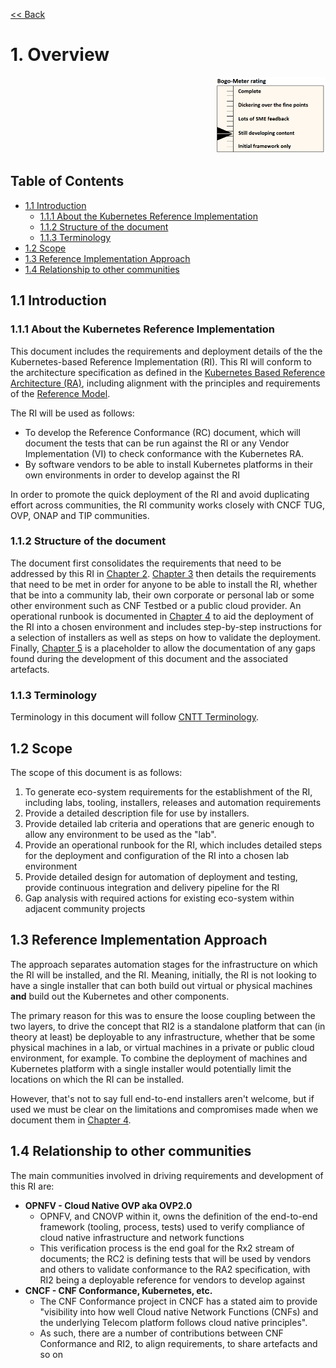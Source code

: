 [<< Back](../)

# 1. Overview
<p align="right"><img src="../figures/bogo_sdc.png" alt="scope" title="Scope" width="35%"/></p>

## Table of Contents
* [1.1 Introduction](#1.1)
    * [1.1.1 About the Kubernetes Reference Implementation](#1.1.1)
    * [1.1.2 Structure of the document](#1.1.2)
    * [1.1.3 Terminology](#1.1.3)
* [1.2 Scope](#1.2)
* [1.3 Reference Implementation Approach](#1.3)
* [1.4 Relationship to other communities](#1.4)

<a name="1.1"></a>
## 1.1 Introduction

<a name="1.1.1"></a>
### 1.1.1 About the Kubernetes Reference Implementation

This document includes the requirements and deployment details of the the Kubernetes-based Reference Implementation (RI). This RI will conform to the architecture specification as defined in the [Kubernetes Based Reference Architecture (RA)](../../../ref_arch/kubernetes/README.md), including alignment with the principles and requirements of the [Reference Model](../../../ref_model/README.md).  

The RI will be used as follows:
* To develop the Reference Conformance (RC) document, which will document the tests that can be run against the RI or any Vendor Implementation (VI) to check conformance with the Kubernetes RA.
* By software vendors to be able to install Kubernetes platforms in their own environments in order to develop against the RI

In order to promote the quick deployment of the RI and avoid duplicating effort across communities, the RI community works closely with CNCF TUG, OVP, ONAP and TIP communities.

<a name="1.1.2"></a>
### 1.1.2 Structure of the document

The document first consolidates the requirements that need to be addressed by this RI in [Chapter 2](./chapter02.md). [Chapter 3](./chapter03.md) then details the requirements that need to be met in order for anyone to be able to install the RI, whether that be into a community lab, their own corporate or personal lab or some other environment such as CNF Testbed or a public cloud provider. An operational runbook is documented in [Chapter 4](./chapter04.md) to aid the deployment of the RI into a chosen environment and includes step-by-step instructions for a selection of installers as well as steps on how to validate the deployment. Finally, [Chapter 5](./chapter05.md) is a placeholder to allow the documentation of any gaps found during the development of this document and the associated artefacts.

<a name="1.1.3"></a>
### 1.1.3 Terminology

Terminology in this document will follow [CNTT Terminology](../../../tech/glossary.md).

<a name="1.2"></a>
## 1.2 Scope

The scope of this document is as follows:
1. To generate eco-system requirements for the establishment of the RI, including labs, tooling, installers, releases and automation requirements
1. Provide a detailed description file for use by installers.
1. Provide detailed lab criteria and operations that are generic enough to allow any environment to be used as the "lab".
1. Provide an operational runbook for the RI, which includes detailed steps for the deployment and configuration of the RI into a chosen lab environment
1. Provide detailed design for automation of deployment and testing, provide continuous integration and delivery pipeline for the RI
1. Gap analysis with required actions for existing eco-system within adjacent community projects

<a name="1.3"></a>
## 1.3 Reference Implementation Approach

The approach separates automation stages for the infrastructure on which the RI will be installed, and the RI. Meaning, initially, the RI is not looking to have a single installer that can both build out virtual or physical machines **and** build out the Kubernetes and other components.

The primary reason for this was to ensure the loose coupling between the two layers, to drive the concept that RI2 is a standalone platform that can (in theory at least) be deployable to any infrastructure, whether that be some physical machines in a lab, or virtual machines in a private or public cloud environment, for example. To combine the deployment of machines and Kubernetes platform with a single installer would potentially limit the locations on which the RI can be installed.

However, that's not to say full end-to-end installers aren't welcome, but if used we must be clear on the limitations and compromises made when we document them in [Chapter 4](./chapter04.md).


<a name="1.4"></a>
## 1.4 Relationship to other communities

The main communities involved in driving requirements and development of this RI are:
- **OPNFV - Cloud Native OVP aka OVP2.0**
    - OPNFV, and CNOVP within it, owns the definition of the end-to-end framework (tooling, process, tests) used to verify compliance of cloud native infrastructure and network functions
    - This verification process is the end goal for the Rx2 stream of documents; the RC2 is defining tests that will be used by vendors and others to validate conformance to the RA2 specification, with RI2 being a deployable reference for vendors to develop against
- **CNCF - CNF Conformance, Kubernetes, etc.**
    - The CNF Conformance project in CNCF has a stated aim to provide "visibility into how well Cloud native Network Functions (CNFs) and the underlying Telecom platform follows cloud native principles".
    - As such, there are a number of contributions between CNF Conformance and RI2, to align requirements, to share artefacts and so on
